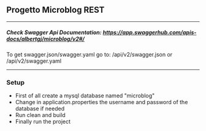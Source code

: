 ## Progetto Microblog REST
___
##### Check Swagger Api Documentation: https://app.swaggerhub.com/apis-docs/albertgj/microblog/v2#/

To get swagger.json/swagger.yaml go to: /api/v2/swagger.json or /api/v2/swagger.yaml
___
### Setup
- First of all create a mysql database named "microblog"
- Change in application.properties the username and password of the database if needed
- Run clean and build
- Finally run the project